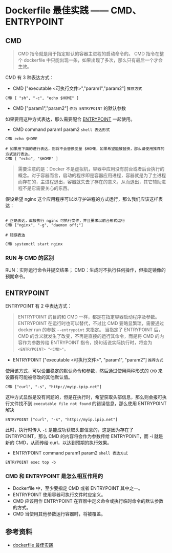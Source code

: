 # Dockerfile 最佳实践 —— CMD、ENTRYPOINT

## CMD

> CMD 指令就是用于指定默认的容器主进程的启动命令的。
> CMD 指令在整个 dockerfile 中只能出现一条，如果出现了多次，那么只有最后一个才会生效。

CMD 有 3 种表达方式：

- CMD ["executable <可执行文件>","param1","param2"] `推荐方式`

```shell
CMD [ "sh", "-c", "echo $HOME" ]
```

- CMD ["param1","param2"] `作为 ENTRYPOINT` 的默认参数

如果要用这种方式表达，那么需要配合 [ENTRYPOINT](./Dockerfile.md#ENTRYPOINT) 一起使用。

- CMD command param1 param2  `shell 表达形式`

```shell
CMD echo $HOME

# 如果用下面的进行表达，则将不会替换变量 $HOME，如果希望能被替换，那么请使用推荐的方式进行表达。
CMD [ "echo", "$HOME" ]
```

> 需要注意的是：Docker 不是虚拟机，容器中应用没有前台或者后台执行的概念。对于容器而言，启动的程序即是容器应用进程，容器就是为了主进程而存在的，主进程退出，容器就失去了存在的意义，从而退出，其它辅助进程不是它需要关心的东西。

假设希望 nginx 这个应用程序可以以守护进程的方式运行，那么我们应该这样表达：

```shell

# 正确表达，直接执行 nginx 可执行文件，并且要求以前台形式运行
CMD ["nginx", "-g", "daemon off;"]

# 错误表达

CMD systemctl start nginx
```

### RUN 与 CMD 的区别

RUN：实际运行命令并提交结果；
CMD：生成时不执行任何操作，但指定镜像的预期命令。

## ENTRYPOINT

ENTRYPOINT 有 2 中表达方式：

> ENTRYPOINT 的目的和 CMD 一样，都是在指定容器启动程序及参数。ENTRYPOINT 在运行时也可以替代，不过比 CMD 要略显繁琐，需要通过 docker run 的参数 `--entrypoint` 来指定。
> 当指定了 ENTRYPOINT 后，CMD 的含义就发生了改变，不再是直接的运行其命令，而是将 CMD 的内容作为参数传给 ENTRYPOINT 指令，换句话说实际执行时，将变为  `<ENTRYPOINT> "<CMD>"`。

- ENTRYPOINT ["executable <可执行文件>", "param1", "param2"] `推荐方式`

使用该方式，可以设置稳定的默认命令和参数，然后通过使用两种形式的 `CMD` 来设置有可能被修改的其他默认值。

```shell
CMD ["curl", "-s", "http://myip.ipip.net"]
```

这种方式显然是没有问题的，但是在执行时，希望获取头部信息，那么则会报可执行文件找不到 `executable file not found` 的错误信息，那么使用 ENTRYPOINT 解决

```shell
ENTRYPOINT ["curl", "-s", "http://myip.ipip.net"]
```

此时，执行时传入 `-i` 是能成功获取头部信息的，这是因为存在了 ENTRYPOINT，那么 CMD 的内容将会作为参数传给 ENTRYPOINT，而 -i 就是新的 CMD，从而传给 curl，以达到预期的执行效果。

- ENTRYPOINT command param1 param2  `shell 表达方式`

```shell
ENTRYPOINT exec top -b
```

### CMD 和 ENTRYPOINT 是怎么相互作用的

- Dockerfile 中，至少要指定 CMD 或者 ENTRYPOINT 其中之一。
- ENTRYPOINT 使用容器可执行文件时应定义。
- CMD 应该用作 ENTRYPOINT 在容器中定义命令或执行临时命令的默认参数的方式。
- CMD 当使用其他参数运行容器时，将被覆盖。

## 参考资料

- [dockerfile 最佳实践](https://docs.docker.com/engine/reference/builder/)
